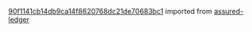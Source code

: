 [90f1141cb14db9ca14f8620768dc21de70683bc1](https://github.com/insolar/assured-ledger/commit/90f1141cb14db9ca14f8620768dc21de70683bc1) imported from [assured-ledger](https://github.com/insolar/assured-ledger)
